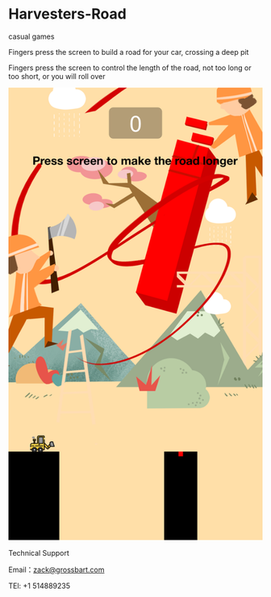 # Harvesters-Road



casual games

Fingers press the screen to build a road for your car, crossing a deep pit

Fingers press the screen to control the length of the road, not too long or too short, or you will roll over

![image](https://github.com/MMK460/Harvesters-Road/blob/master/Simulator%20Screen%20Shot%20-%20iPhone%208%20Plus%20-%202018-11-06%20at%2014.40.06.png)


Technical Support

Email：zack@grossbart.com

TEl: +1 514889235
